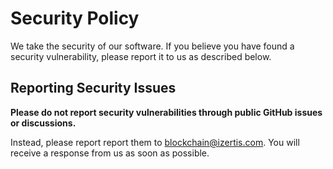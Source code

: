 # Security Policy

We take the security of our software. If you believe you have found a security vulnerability, please report it to us as described below.

## Reporting Security Issues

**Please do not report security vulnerabilities through public GitHub issues or discussions.**

Instead, please report report them to blockchain@izertis.com. You will receive a response from us as soon as possible.